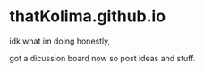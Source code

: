 # thatKolima.github.io
idk what im doing honestly,
 
got a dicussion board now so post ideas and stuff.
